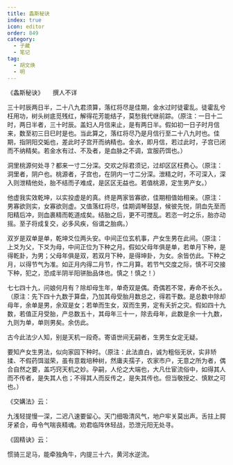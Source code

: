 ```yaml
---
title: 螽斯秘诀
index: true
icon: editor
order: 849
category:
  - 子藏
  - 笔记
tag:
  - 胡文焕
  - 明
---
```


《螽斯秘诀》　　撰人不详  

三十时辰两日半，二十八九君须算，落红将尽是佳期，金水过时徒霍乱。徒霍乱兮枉用功，树头树底觅残红，解得花芳能结子，莫愁我代继前踪。（原注：一日十二时，两日半者，三十时辰。盖妇人月信来止，是有两日半。假如初一日子时月信来，数至初三日巳时是也。当此算之，落红将尽乃是月信行至二十八九时也。佳期，指阴阳交姤也，差此时子宫开而纳精也。金水，即月信，若过此时，子宫已闭而不纳精矣。若金水有过、不及者，是血脉之不调，宜服药饵也。）  

洞里桃源何处寻？都来一寸二分深。交欢之际君须记，过却区区枉费心。（原注：洞里者，阴户也。桃源者，子宫也，在阴内一寸二分深。泄精之时，不可深入，深入则泄精他处，胎不结而子难成，是区区无益也。若值桃源，定生男产女。）  

他虚我实效乾坤，以实投虚是的真。终是两家皆寡欲，佳期相值始相亲。（原注：男寡欲则实，女寡欲则虚。又值落红将尽，佳期调琴鼓瑟，候彼先悦，阴血先至而阳精后冲，则血裹精而乾道成矣。结胎之后，更不可搅乱。若恣一时之乐，胎亦动摇。至子将成复交，必多风疾，俗谓之胎病。）  

双岁是双单是单，乾坤爻位两头安。中间正位玄机事，产女生男在此间。（原注：上爻为父，下爻为母，中间正位为下种之月。假如父母年俱是单，若单月下种，是得乾卦，为男；父母年俱是双，若双月下种，是得坤卦，为女。余皆仿此。下种之月，以得节气为准。如正月内得二月节，作二月算。若节气交度之际，慎不可交接下种，犯之，恐成半阴半阳骈胎品体也。慎之！慎之！）  

七七四十九，问娘何月有？除却母生年，单奇双是偶。奇偶若不常，寿命不长久。（原注：先下四十九数于算盘，乃加其母受胎月数总之，得若干数。是总数中除却母年，余单是男，余双是女；若单而生女，双而生男，定有夭折之灾。假如四十九数，若值正月受胎，产总数五十，其母年三十一，除去母年，此数是余一十九数，九则为单，单则男矣。余仿此。  

古今此法少人知，别是天机一段奇。寄语世间无嗣者，生男生女定无疑。  

要知产女生男法，似向家园下种时。（原注：此法直白，诚为粗俗无状，实非矫揉、不假药饵滋荣，虽有意栽培种树，然庸夫孺子，农家市户，无意之所为者，偶合自然之要，盖巧窍天机之妙。孕嗣，人伦之大端也，大凡仕宦流俗中，如得其人而不传者，是失其人也；不得其人而反传之，是失其传也。但当敬授之、慎默之可也。）  

《交媾法》云：  

九浅轻提慢一深，二迟八速要留心。天门细吸清风气，地户牢关莫出声。舌拄上腭牙紧合，毋令气喘丧精魂。劝君临阵休轻战，恐泄元阳无处寻。  

《固精诀》云：  

惯骑三足马，能牵独角牛，内提三十六，黄河水逆流。  
